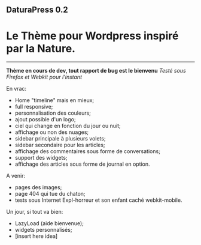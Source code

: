 ## DaturaPress 0.2

# Le Thème pour Wordpress inspiré par la Nature.

----
**Thème en cours de dev, tout rapport de bug est le bienvenu**
*Testé sous Firefox et Webkit pour l'instant*

En vrac:
* Home "timeline" mais en mieux;
* full responsive;
* personnalisation des couleurs;
* ajout possible d'un logo;
* ciel qui change en fonction du jour ou nuit;
* affichage ou non des nuages;
* sidebar principale à plusieurs volets;
* sidebar secondaire pour les articles;
* affichage des commentaires sous forme de conversations;
* support des widgets;
* affichage des articles sous forme de journal en option.


A venir:
* pages des images;
* page 404 qui tue du chaton;
* tests sous Internet Expl-horreur et son enfant caché webkit-mobile.


Un jour, si tout va bien:
* LazyLoad (aide bienvenue);
* widgets personnalisés;
* [insert here idea]




